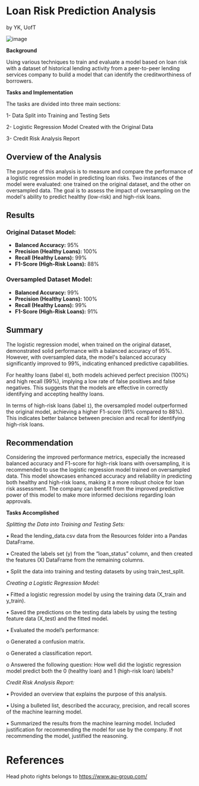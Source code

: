 # Loan Risk Prediction Analysis

by YK, UofT

![image](https://github.com/YargKlnc/credit-risk-classification/assets/142269763/b5c1216e-3aba-4ad6-a568-9e3a766ba089)


**Background**

Using various techniques to train and evaluate a model based on loan risk with a dataset of historical lending activity from a peer-to-peer lending services company to build a model that can identify the creditworthiness of borrowers.


**Tasks and Implementation**

The tasks are divided into three main sections:

  1- Data Split into Training and Testing Sets

  2- Logistic Regression Model Created with the Original Data

  3- Credit Risk Analysis Report

## Overview of the Analysis

The purpose of this analysis is to measure and compare the performance of a logistic regression model in predicting loan risks. Two instances of the model were evaluated: one trained on the original dataset, and the other on oversampled data. The goal is to assess the impact of oversampling on the model's ability to predict healthy (low-risk) and high-risk loans.

## Results

### Original Dataset Model:

- **Balanced Accuracy:** 95%
- **Precision (Healthy Loans):** 100%
- **Recall (Healthy Loans):** 99%
- **F1-Score (High-Risk Loans):** 88%

### Oversampled Dataset Model:

- **Balanced Accuracy:** 99%
- **Precision (Healthy Loans):** 100%
- **Recall (Healthy Loans):** 99%
- **F1-Score (High-Risk Loans):** 91%

## Summary

The logistic regression model, when trained on the original dataset, demonstrated solid performance with a balanced accuracy of 95%. However, with oversampled data, the model's balanced accuracy significantly improved to 99%, indicating enhanced predictive capabilities.

For healthy loans (label `0`), both models achieved perfect precision (100%) and high recall (99%), implying a low rate of false positives and false negatives. This suggests that the models are effective in correctly identifying and accepting healthy loans.

In terms of high-risk loans (label `1`), the oversampled model outperformed the original model, achieving a higher F1-score (91% compared to 88%). This indicates better balance between precision and recall for identifying high-risk loans.

## Recommendation

Considering the improved performance metrics, especially the increased balanced accuracy and F1-score for high-risk loans with oversampling, it is recommended to use the logistic regression model trained on oversampled data. This model showcases enhanced accuracy and reliability in predicting both healthy and high-risk loans, making it a more robust choice for loan risk assessment. The company can benefit from the improved predictive power of this model to make more informed decisions regarding loan approvals.


**Tasks Accomplished**


*Splitting the Data into Training and Testing Sets:*

• Read the lending_data.csv data from the Resources folder into a Pandas DataFrame.

• Created the labels set (y) from the “loan_status” column, and then created the features (X) DataFrame from the remaining columns.

• Split the data into training and testing datasets by using train_test_split.



*Creating a Logistic Regression Model:*

• Fitted a logistic regression model by using the training data (X_train and y_train).

• Saved the predictions on the testing data labels by using the testing feature data (X_test) and the fitted model.

• Evaluated the model’s performance:

o Generated a confusion matrix.

o Generated a classification report.

o Answered the following question: How well did the logistic regression model predict both the 0 (healthy loan) and 1 (high-risk loan) labels?



*Credit Risk Analysis Report:*

• Provided an overview that explains the purpose of this analysis.

• Using a bulleted list, described the accuracy, precision, and recall scores of the machine learning model.

• Summarized the results from the machine learning model. Included justification for recommending the model for use by the company. If not recommending the model, justified the reasoning.


# References

Head photo rights belongs to https://www.au-group.com/



